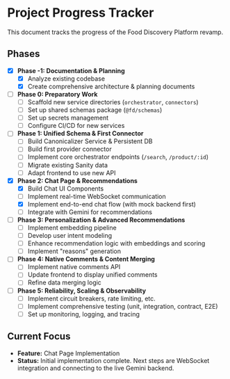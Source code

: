 # Project Progress Tracker

This document tracks the progress of the Food Discovery Platform revamp.

## Phases

- [x] **Phase -1: Documentation & Planning**
  - [x] Analyze existing codebase
  - [x] Create comprehensive architecture & planning documents

- [ ] **Phase 0: Preparatory Work**
  - [ ] Scaffold new service directories (`orchestrator`, `connectors`)
  - [ ] Set up shared schemas package (`@fd/schemas`)
  - [ ] Set up secrets management
  - [ ] Configure CI/CD for new services

- [ ] **Phase 1: Unified Schema & First Connector**
  - [ ] Build Canonicalizer Service & Persistent DB
  - [ ] Build first provider connector
  - [ ] Implement core orchestrator endpoints (`/search`, `/product/:id`)
  - [ ] Migrate existing Sanity data
  - [ ] Adapt frontend to use new API

- [x] **Phase 2: Chat Page & Recommendations**
  - [x] Build Chat UI Components
  - [ ] Implement real-time WebSocket communication
  - [x] Implement end-to-end chat flow (with mock backend first)
  - [ ] Integrate with Gemini for recommendations

- [ ] **Phase 3: Personalization & Advanced Recommendations**
  - [ ] Implement embedding pipeline
  - [ ] Develop user intent modeling
  - [ ] Enhance recommendation logic with embeddings and scoring
  - [ ] Implement "reasons" generation

- [ ] **Phase 4: Native Comments & Content Merging**
  - [ ] Implement native comments API
  - [ ] Update frontend to display unified comments
  - [ ] Refine data merging logic

- [ ] **Phase 5: Reliability, Scaling & Observability**
  - [ ] Implement circuit breakers, rate limiting, etc.
  - [ ] Implement comprehensive testing (unit, integration, contract, E2E)
  - [ ] Set up monitoring, logging, and tracing

## Current Focus

- **Feature:** Chat Page Implementation
- **Status:** Initial implementation complete. Next steps are WebSocket integration and connecting to the live Gemini backend.
